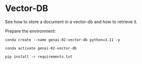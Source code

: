 # Vector-DB

See how to store a document in a vector-db and how to retrieve it.

Prepare the environment:
```
conda create --name genai-02-vector-db python=3.11 -y

conda activate genai-02-vector-db

pip install -r requirements.txt
```

